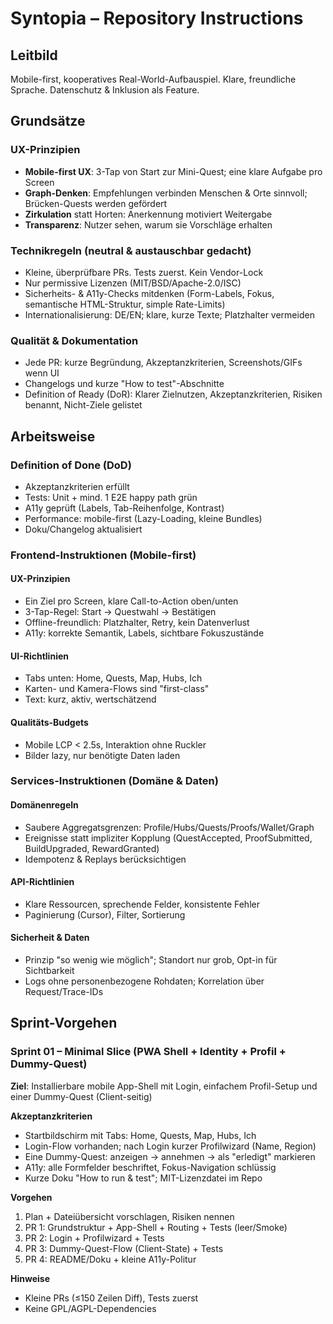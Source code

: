 # Syntopia – Repository Instructions

## Leitbild
Mobile-first, kooperatives Real-World-Aufbauspiel. Klare, freundliche Sprache. Datenschutz & Inklusion als Feature.

## Grundsätze

### UX-Prinzipien
- **Mobile-first UX**: 3-Tap von Start zur Mini-Quest; eine klare Aufgabe pro Screen
- **Graph-Denken**: Empfehlungen verbinden Menschen & Orte sinnvoll; Brücken-Quests werden gefördert
- **Zirkulation** statt Horten: Anerkennung motiviert Weitergabe
- **Transparenz**: Nutzer sehen, warum sie Vorschläge erhalten

### Technikregeln (neutral & austauschbar gedacht)
- Kleine, überprüfbare PRs. Tests zuerst. Kein Vendor-Lock
- Nur permissive Lizenzen (MIT/BSD/Apache-2.0/ISC)
- Sicherheits- & A11y-Checks mitdenken (Form-Labels, Fokus, semantische HTML-Struktur, simple Rate-Limits)
- Internationalisierung: DE/EN; klare, kurze Texte; Platzhalter vermeiden

### Qualität & Dokumentation
- Jede PR: kurze Begründung, Akzeptanzkriterien, Screenshots/GIFs wenn UI
- Changelogs und kurze "How to test"-Abschnitte
- Definition of Ready (DoR): Klarer Zielnutzen, Akzeptanzkriterien, Risiken benannt, Nicht-Ziele gelistet

## Arbeitsweise

### Definition of Done (DoD)
- Akzeptanzkriterien erfüllt
- Tests: Unit + mind. 1 E2E happy path grün
- A11y geprüft (Labels, Tab-Reihenfolge, Kontrast)
- Performance: mobile-first (Lazy-Loading, kleine Bundles)
- Doku/Changelog aktualisiert

### Frontend-Instruktionen (Mobile-first)

#### UX-Prinzipien
- Ein Ziel pro Screen, klare Call-to-Action oben/unten
- 3-Tap-Regel: Start → Questwahl → Bestätigen
- Offline-freundlich: Platzhalter, Retry, kein Datenverlust
- A11y: korrekte Semantik, Labels, sichtbare Fokuszustände

#### UI-Richtlinien
- Tabs unten: Home, Quests, Map, Hubs, Ich
- Karten- und Kamera-Flows sind "first-class"
- Text: kurz, aktiv, wertschätzend

#### Qualitäts-Budgets
- Mobile LCP < 2.5s, Interaktion ohne Ruckler
- Bilder lazy, nur benötigte Daten laden

### Services-Instruktionen (Domäne & Daten)

#### Domänenregeln
- Saubere Aggregatsgrenzen: Profile/Hubs/Quests/Proofs/Wallet/Graph
- Ereignisse statt impliziter Kopplung (QuestAccepted, ProofSubmitted, BuildUpgraded, RewardGranted)
- Idempotenz & Replays berücksichtigen

#### API-Richtlinien
- Klare Ressourcen, sprechende Felder, konsistente Fehler
- Paginierung (Cursor), Filter, Sortierung

#### Sicherheit & Daten
- Prinzip "so wenig wie möglich"; Standort nur grob, Opt-in für Sichtbarkeit
- Logs ohne personenbezogene Rohdaten; Korrelation über Request/Trace-IDs

## Sprint-Vorgehen

### Sprint 01 – Minimal Slice (PWA Shell + Identity + Profil + Dummy-Quest)
**Ziel**: Installierbare mobile App-Shell mit Login, einfachem Profil-Setup und einer Dummy-Quest (Client-seitig)

**Akzeptanzkriterien**
- Startbildschirm mit Tabs: Home, Quests, Map, Hubs, Ich
- Login-Flow vorhanden; nach Login kurzer Profilwizard (Name, Region)
- Eine Dummy-Quest: anzeigen → annehmen → als "erledigt" markieren
- A11y: alle Formfelder beschriftet, Fokus-Navigation schlüssig
- Kurze Doku "How to run & test"; MIT-Lizenzdatei im Repo

**Vorgehen**
1. Plan + Dateiübersicht vorschlagen, Risiken nennen
2. PR 1: Grundstruktur + App-Shell + Routing + Tests (leer/Smoke)
3. PR 2: Login + Profilwizard + Tests
4. PR 3: Dummy-Quest-Flow (Client-State) + Tests
5. PR 4: README/Doku + kleine A11y-Politur

**Hinweise**
- Kleine PRs (≤150 Zeilen Diff), Tests zuerst
- Keine GPL/AGPL-Dependencies
